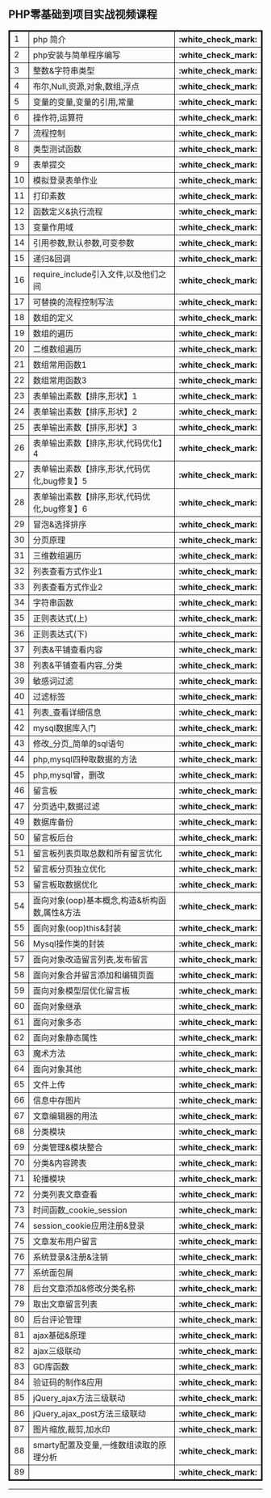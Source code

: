 ## PHP零基础到项目实战视频课程
<table border="2" bordercolor="black" cellspacing="0" cellpadding="5">  
    <tr><td>1</td><td>php 简介</td><th>:white_check_mark:</th></tr>
    <tr><td>2</td><td>php安装与简单程序编写</td><th>:white_check_mark:</th></tr>
    <tr><td>3</td><td>整数&字符串类型</td><th>:white_check_mark:</th></tr>
    <tr><td>4</td><td>布尔,Null,资源,对象,数组,浮点</td><th>:white_check_mark:</th></tr>
    <tr><td>5</td><td>变量的变量,变量的引用,常量</td><th>:white_check_mark:</th></tr>
    <tr><td>6</td><td>操作符,运算符</td><th>:white_check_mark:</th></tr>
    <tr><td>7</td><td>流程控制</td><th>:white_check_mark:</th></tr>
    <tr><td>8</td><td>类型测试函数</td><th>:white_check_mark:</th></tr>
    <tr><td>9</td><td>表单提交</td><th>:white_check_mark:</th></tr>
    <tr><td>10</td><td>模拟登录表单作业</td><th>:white_check_mark:</th></tr>
    <tr><td>11</td><td>打印素数</td><th>:white_check_mark:</th></tr>
    <tr><td>12</td><td>函数定义&执行流程</td><th>:white_check_mark:</th></tr>
    <tr><td>13</td><td>变量作用域</td><th>:white_check_mark:</th></tr>
    <tr><td>14</td><td>引用参数,默认参数,可变参数</td><th>:white_check_mark:</th></tr>
    <tr><td>15</td><td>递归&回调</td><th>:white_check_mark:</th></tr>
    <tr><td>16</td><td>require_include引入文件,以及他们之间</td><th>:white_check_mark:</th></tr>
    <tr><td>17</td><td>可替换的流程控制写法</td><th>:white_check_mark:</th></tr>
    <tr><td>18</td><td>数组的定义</td><th>:white_check_mark:</th></tr>
    <tr><td>19</td><td>数组的遍历</td><th>:white_check_mark:</th></tr>
    <tr><td>20</td><td>二维数组遍历</td><th>:white_check_mark:</th></tr>
    <tr><td>21</td><td>数组常用函数1</td><th>:white_check_mark:</th></tr>
    <tr><td>22</td><td>数组常用函数3</td><th>:white_check_mark:</th></tr>
    <tr><td>23</td><td>表单输出素数【排序,形状】1</td><th>:white_check_mark:</th></tr>
    <tr><td>24</td><td>表单输出素数【排序,形状】2</td><th>:white_check_mark:</th></tr>
    <tr><td>25</td><td>表单输出素数【排序,形状】3</td><th>:white_check_mark:</th></tr>
    <tr><td>26</td><td>表单输出素数【排序,形状,代码优化】4</td><th>:white_check_mark:</th></tr>
    <tr><td>27</td><td>表单输出素数【排序,形状,代码优化,bug修复】5</td><th>:white_check_mark:</th></tr>
    <tr><td>28</td><td>表单输出素数【排序,形状,代码优化,bug修复】6</td><th>:white_check_mark:</th></tr>
    <tr><td>29</td><td>冒泡&选择排序</td><th>:white_check_mark:</th></tr>
    <tr><td>30</td><td>分页原理</td><th>:white_check_mark:</th></tr>
    <tr><td>31</td><td>三维数组遍历</td><th>:white_check_mark:</th></tr>
    <tr><td>32</td><td>列表查看方式作业1</td><th>:white_check_mark:</th></tr>
    <tr><td>33</td><td>列表查看方式作业2</td><th>:white_check_mark:</th></tr>
    <tr><td>34</td><td>字符串函数</td><th>:white_check_mark:</th></tr>
    <tr><td>35</td><td>正则表达式(上)</td><th>:white_check_mark:</th></tr>
    <tr><td>36</td><td>正则表达式(下)</td><th>:white_check_mark:</th></tr>
    <tr><td>37</td><td>列表&平铺查看内容</td><th>:white_check_mark:</th></tr>
    <tr><td>38</td><td>列表&平铺查看内容_分类</td><th>:white_check_mark:</th></tr>
    <tr><td>39</td><td>敏感词过滤</td><th>:white_check_mark:</th></tr>
    <tr><td>40</td><td>过滤标签</td><th>:white_check_mark:</th></tr>
    <tr><td>41</td><td>列表_查看详细信息</td><th>:white_check_mark:</th></tr>
    <tr><td>42</td><td>mysql数据库入门</td><th>:white_check_mark:</th></tr>
    <tr><td>43</td><td>修改_分页_简单的sql语句</td><th>:white_check_mark:</th></tr>
    <tr><td>44</td><td>php,mysql四种取数据的方法</td><th>:white_check_mark:</th></tr>
    <tr><td>45</td><td>php,mysql曾，删改</td><th>:white_check_mark:</th></tr>
    <tr><td>46</td><td>留言板</td><th>:white_check_mark:</th></tr>
    <tr><td>47</td><td>分页选中,数据过滤</td><th>:white_check_mark:</th></tr>
    <tr><td>49</td><td>数据库备份</td><th>:white_check_mark:</th></tr>
    <tr><td>50</td><td>留言板后台</td><th>:white_check_mark:</th></tr>
    <tr><td>51</td><td>留言板列表页取总数和所有留言优化</td><th>:white_check_mark:</th></tr>
    <tr><td>52</td><td>留言板分页独立优化</td><th>:white_check_mark:</th></tr>
    <tr><td>53</td><td>留言板取数据优化</td><th>:white_check_mark:</th></tr>
    <tr><td>54</td><td>面向对象(oop)基本概念,构造&析构函数,属性&方法</td><th>:white_check_mark:</th></tr>
    <tr><td>55</td><td>面向对象(oop)this&封装</td><th>:white_check_mark:</th></tr>
    <tr><td>56</td><td>Mysql操作类的封装</td><th>:white_check_mark:</th></tr>
    <tr><td>57</td><td>面向对象改造留言列表,发布留言</td><th>:white_check_mark:</th></tr>
    <tr><td>58</td><td>面向对象合并留言添加和编辑页面</td><th>:white_check_mark:</th></tr>
    <tr><td>59</td><td>面向对象模型层优化留言板</td><th>:white_check_mark:</th></tr>
    <tr><td>60</td><td>面向对象继承</td><th>:white_check_mark:</th></tr>
    <tr><td>61</td><td>面向对象多态</td><th>:white_check_mark:</th></tr>
    <tr><td>62</td><td>面向对象静态属性</td><th>:white_check_mark:</th></tr>
    <tr><td>63</td><td>魔术方法</td><th>:white_check_mark:</th></tr>
    <tr><td>64</td><td>面向对象其他</td><th>:white_check_mark:</th></tr>
    <tr><td>65</td><td>文件上传</td><th>:white_check_mark:</th></tr>
    <tr><td>66</td><td>信息中存图片</td><th>:white_check_mark:</th></tr>
    <tr><td>67</td><td>文章编辑器的用法</td><th>:white_check_mark:</th></tr>
    <tr><td>68</td><td>分类模块</td><th>:white_check_mark:</th></tr>
    <tr><td>69</td><td>分类管理&模块整合</td><th>:white_check_mark:</th></tr>
    <tr><td>70</td><td>分类&内容跨表</td><th>:white_check_mark:</th></tr>
    <tr><td>71</td><td>轮播模块</td><th>:white_check_mark:</th></tr>
    <tr><td>72</td><td>分类列表文章查看</td><th>:white_check_mark:</th></tr>
    <tr><td>73</td><td>时间函数_cookie_session</td><th>:white_check_mark:</th></tr>
    <tr><td>74</td><td>session_cookie应用注册&登录</td><th>:white_check_mark:</th></tr>
    <tr><td>75</td><td>文章发布用户留言</td><th>:white_check_mark:</th></tr>
    <tr><td>76</td><td>系统登录&注册&注销</td><th>:white_check_mark:</th></tr>
    <tr><td>77</td><td>系统面包屑</td><th>:white_check_mark:</th></tr>
    <tr><td>78</td><td>后台文章添加&修改分类名称</td><th>:white_check_mark:</th></tr>
    <tr><td>79</td><td>取出文章留言列表</td><th>:white_check_mark:</th></tr>
    <tr><td>80</td><td>后台评论管理</td><th>:white_check_mark:</th></tr>
    <tr><td>81</td><td>ajax基础&原理</td><th>:white_check_mark:</th></tr>
    <tr><td>82</td><td>ajax三级联动</td><th>:white_check_mark:</th></tr>
    <tr><td>83</td><td>GD库函数</td><th>:white_check_mark:</th></tr>
    <tr><td>84</td><td>验证码的制作&应用</td><th>:white_check_mark:</th></tr>
    <tr><td>85</td><td>jQuery_ajax方法三级联动</td><th>:white_check_mark:</th></tr>
    <tr><td>86</td><td>jQuery_ajax_post方法三级联动</td><th>:white_check_mark:</th></tr>
    <tr><td>87</td><td>图片缩放,裁剪,加水印</td><th>:white_check_mark:</th></tr>
    <tr><td>88</td><td>smarty配置及变量,一维数组读取的原理分析</td><th>:white_check_mark:</th></tr>
    <tr><td>89</td><td></td><th>:white_check_mark:</th></tr>
</table>

---

